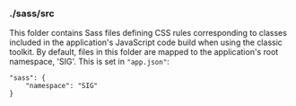 ### ./sass/src

This folder contains Sass files defining CSS rules corresponding to classes
included in the application's JavaScript code build when using the classic toolkit.
By default, files in this folder are mapped to the application's root namespace, 'SIG'.
This is set in `"app.json"`:

    "sass": {
        "namespace": "SIG"
    }